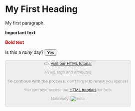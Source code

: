 <!-- A Simple HTML Document -->

<!DOCTYPE html>
<html>
<head>
<title>Page Title</title>
</head>
<body>

<h1>My First Heading</h1>
<p>My first paragraph.</p>

<!-- ELEMENTS AND TAGS -->
<b>Important text</b>

<!-- The following example shows a b element with one attribute (style) and one event (onclick). -->
<b style="color: red" onclick="changeColor(this.parentNode)">Bold text</b>

<!-- Contents There are three elements <p>,<em>,<input> -->
<p>Is this a <em>rainy</em> day? <input type="button" value="Yes"></p>

<!-- ATTRIBUTES -->
<!-- button has two attributes id and acceskey -->
<button id="button-ok-1" acceskey="O" disabled>Ok</a>
<a href="https://www.w3schools.com/html/">Visit our HTML tutorial</a>

<!-- EVENTS     -->
<em onmouseover="changeColor(this.parentNode)" onmouseout="changeColor(this.parentNode)">HTML tags and attributes</em>
<p><b>To continue with the process</b>, don't forget to renew you license!</p>
<p>You can also access the <a href="Html_file_address.html">HTML tutorials</a> for free.</p>
<p>Nationaly: <img src="image_address.jpg" alt="India"></p>
</body>
</html>
